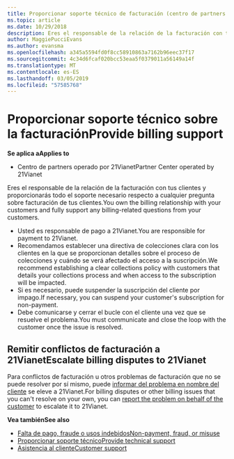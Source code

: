 ```yaml
---
title: Proporcionar soporte técnico de facturación (centro de partners operado por 21Vianet)
ms.topic: article
ms.date: 10/29/2018
description: Eres el responsable de la relación de la facturación con tus clientes y proporcionarás todo el soporte necesario respecto a cualquier pregunta sobre facturación de tus clientes.
author: MaggiePucciEvans
ms.author: evansma
ms.openlocfilehash: a345a5594fd0f8cc58910863a7162b96eec37f17
ms.sourcegitcommit: 4c34d6fcaf020bcc53eaa5f0379011a56149a14f
ms.translationtype: MT
ms.contentlocale: es-ES
ms.lasthandoff: 03/05/2019
ms.locfileid: "57585768"
---
```

# <a name="provide-billing-support"></a><span data-ttu-id="ef23f-103">Proporcionar soporte técnico sobre la facturación</span><span class="sxs-lookup"><span data-stu-id="ef23f-103">Provide billing support</span></span>

<span data-ttu-id="ef23f-104">**Se aplica a**</span><span class="sxs-lookup"><span data-stu-id="ef23f-104">**Applies to**</span></span>

-   <span data-ttu-id="ef23f-105">Centro de partners operado por 21Vianet</span><span class="sxs-lookup"><span data-stu-id="ef23f-105">Partner Center operated by 21Vianet</span></span>

<span data-ttu-id="ef23f-106">Eres el responsable de la relación de la facturación con tus clientes y proporcionarás todo el soporte necesario respecto a cualquier pregunta sobre facturación de tus clientes.</span><span class="sxs-lookup"><span data-stu-id="ef23f-106">You own the billing relationship with your customers and fully support any billing-related questions from your customers.</span></span>

-   <span data-ttu-id="ef23f-107">Usted es responsable de pago a 21Vianet.</span><span class="sxs-lookup"><span data-stu-id="ef23f-107">You are responsible for payment to 21Vianet.</span></span>
-   <span data-ttu-id="ef23f-108">Recomendamos establecer una directiva de colecciones clara con los clientes en la que se proporcionan detalles sobre el proceso de colecciones y cuándo se verá afectado el acceso a la suscripción.</span><span class="sxs-lookup"><span data-stu-id="ef23f-108">We recommend establishing a clear collections policy with customers that details your collections process and when access to the subscription will be impacted.</span></span>
-   <span data-ttu-id="ef23f-109">Si es necesario, puede suspender la suscripción del cliente por impago.</span><span class="sxs-lookup"><span data-stu-id="ef23f-109">If necessary, you can suspend your customer's subscription for non-payment.</span></span>
-   <span data-ttu-id="ef23f-110">Debe comunicarse y cerrar el bucle con el cliente una vez que se resuelve el problema.</span><span class="sxs-lookup"><span data-stu-id="ef23f-110">You must communicate and close the loop with the customer once the issue is resolved.</span></span>

## <a href="" id="billingdisputes"></a><span data-ttu-id="ef23f-111">Remitir conflictos de facturación a 21Vianet</span><span class="sxs-lookup"><span data-stu-id="ef23f-111">Escalate billing disputes to 21Vianet</span></span>

<span data-ttu-id="ef23f-112">Para conflictos de facturación u otros problemas de facturación que no se puede resolver por sí mismo, puede [informar del problema en nombre del cliente](report-problems-on-behalf-of-a-customer.md) se eleve a 21Vianet.</span><span class="sxs-lookup"><span data-stu-id="ef23f-112">For billing disputes or other billing issues that you can't resolve on your own, you can [report the problem on behalf of the customer](report-problems-on-behalf-of-a-customer.md) to escalate it to 21Vianet.</span></span>

<span data-ttu-id="ef23f-113">**Vea también**</span><span class="sxs-lookup"><span data-stu-id="ef23f-113">**See also**</span></span>

-   [<span data-ttu-id="ef23f-114">Falta de pago, fraude o usos indebidos</span><span class="sxs-lookup"><span data-stu-id="ef23f-114">Non-payment, fraud, or misuse</span></span>](non-payment-fraud-or-misuse.md)
-   [<span data-ttu-id="ef23f-115">Proporcionar soporte técnico</span><span class="sxs-lookup"><span data-stu-id="ef23f-115">Provide technical support</span></span>](provide-technical-support.md)
-   [<span data-ttu-id="ef23f-116">Asistencia al cliente</span><span class="sxs-lookup"><span data-stu-id="ef23f-116">Customer support</span></span>](customer-support.md)

